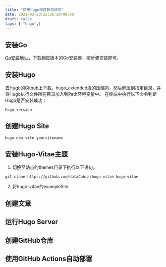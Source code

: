 ```yaml
---
title: "使用hugo搭建静态博客"
date: 2021-03-23T22:36:20+08:00
draft: false
tags: [ "hugo",]
---
```


## 安装Go
[Go安装地址](https://golang.org/dl/)，下载相应版本的Go安装器，按步骤安装即可。
## 安装Hugo
去[Hugo的Github](https://github.com/gohugoio/hugo/releases)上下载，hugo_extended版的压缩包，然后解压到指定目录，并将Hugo执行文件所在目录加入到Path环境变量中。
在终端中执行以下命令判断Hugo是否安装成功：
```shell
hugo version
```
## 创建Hugo Site
```shell
hugo new site yoursitename
```
## 安装Hugo-Vitae主题
1. 切换至站点的themes目录下执行以下语句。
```shell
git clone https://github.com/dataCobra/hugo-vitae hugo-vitae
```
2. 将hugo-vitae的exampleSite

## 创建文章
## 运行Hugo Server
## 创建GitHub仓库
## 使用GitHub Actions自动部署

